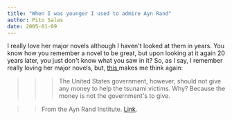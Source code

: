 ```yaml
---
title: "When I was younger I used to admire Ayn Rand"
author: Pito Salas
date: 2005-01-09
---
```




I really love her major novels although I haven't looked at them in years. You
know how you remember a novel to be great, but upon looking at it again 20
years later, you just don't know what you saw in it?  So, as I say, I remember
really loving her major novels, but, [this
](<http://www.aynrand.org/site/News2?page=NewsArticle&id=10688&news_iv_ctrl=1021>)makes
me think again:

>>

>>> The United States government, however, should not give any money to help
the tsunami victims. Why? Because the money is not the government's to give.

>>

>> From the Ayn Rand Institute.
[Link](<http://www.aynrand.org/site/News2?page=NewsArticle&id=10688&news_iv_ctrl=1021>).


